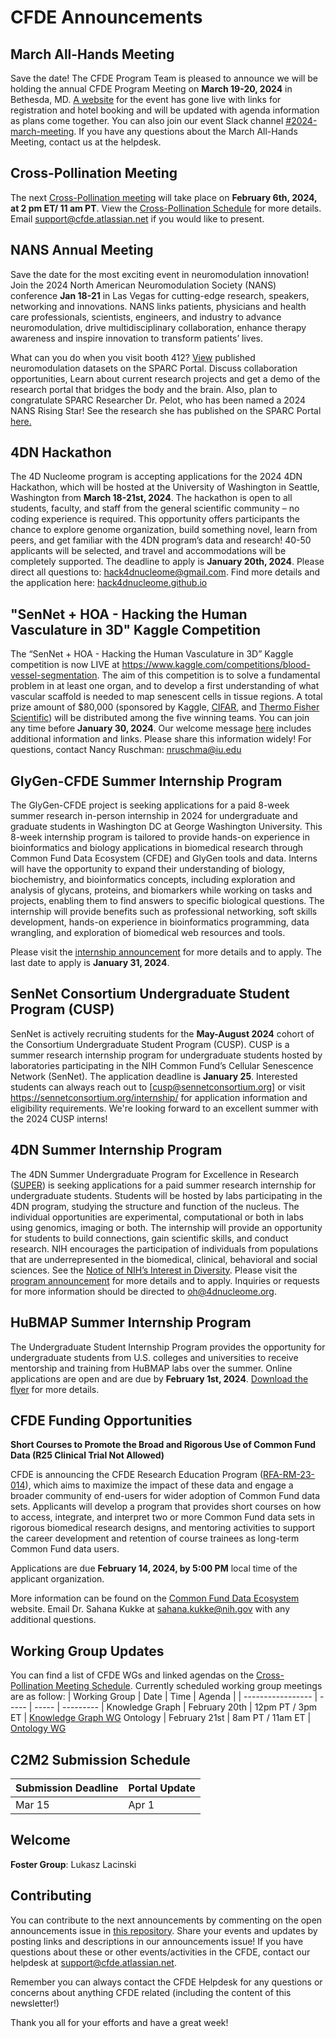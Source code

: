 # CFDE Announcements

## March All-Hands Meeting
Save the date! The CFDE Program Team is pleased to announce we will be holding the annual CFDE Program Meeting on **March 19-20, 2024** in Bethesda, MD. [A website](https://nih-cfde.github.io/2024-march-all-hands-meeting/) for the event has gone live with links for registration and hotel booking and will be updated with agenda information as plans come together. You can also join our event Slack channel [#2024-march-meeting](https://join.slack.com/share/enQtNjQ2NzI1ODAzMzI1NS04NjIyMTRmMDA1MWVjYzcwZGIwNWFhYTVkNDUxYjMyMTQzMWMxYjA2YjY1ODkyNWI0ZGUzNjhjNGViMWQ1MWM0). If you have any questions about the March All-Hands Meeting, contact us at the helpdesk.

## Cross-Pollination Meeting
The next [Cross-Pollination meeting](https://docs.google.com/document/d/1iHMcU895gDwjohK6rNlcK4Gzc6p91bVepN2xsjFps_I/edit?usp=sharing) will take place on **February 6th, 2024, at 2 pm ET/ 11 am PT**. View the [Cross-Pollination Schedule](https://docs.google.com/spreadsheets/d/1hQAeOLkivUZZnwZ_KxfGw3neezMaWbrPk9nnFiKfQGA/edit?usp=sharing) for more details. Email [support@cfde.atlassian.net](mailto:support@cfde.atlassian.net) if you would like to present.

## NANS Annual Meeting
Save the date for the most exciting event in neuromodulation innovation! Join the 2024 North American Neuromodulation Society (NANS) conference **Jan 18-21** in Las Vegas for cutting-edge research, speakers, networking and innovations.
NANS links patients, physicians and health care professionals, scientists, engineers, and industry to advance neuromodulation, drive multidisciplinary collaboration, enhance therapy awareness and inspire innovation to transform patients’ lives.

What can you do when you visit booth 412? [View](https://bit.ly/48txMoh) published neuromodulation datasets on the SPARC Portal. Discuss collaboration opportunities, Learn about current research projects and get a demo of the research portal that bridges the body and the brain. Also, plan to congratulate SPARC Researcher Dr. Pelot, who has been named a 2024 NANS Rising Star! See the research she has published on the SPARC Portal [here.](https://bit.ly/3tU9MM7)

## 4DN Hackathon
The 4D Nucleome program is accepting applications for the 2024 4DN Hackathon, which will be hosted at the University of Washington in Seattle, Washington from **March 18-21st, 2024**. The hackathon is open to all students, faculty, and staff from the general scientific community – no coding experience is required. This opportunity offers participants the chance to explore genome organization, build something novel, learn from peers, and get familiar with the 4DN program’s data and research! 40-50 applicants will be selected, and travel and accommodations will be completely supported. The deadline to apply is  **January 20th, 2024**. Please direct all questions to: [hack4dnucleome@gmail.com](mailto:hack4dnucleome@gmail.com). Find more details and the application here: [hack4dnucleome.github.io](https://hack4dnucleome.github.io/)

## "SenNet + HOA - Hacking the Human Vasculature in 3D" Kaggle Competition
The “SenNet + HOA - Hacking the Human Vasculature in 3D” Kaggle competition is now LIVE at https://www.kaggle.com/competitions/blood-vessel-segmentation. The aim of this competition is to solve a fundamental problem in at least one organ, and to develop a first understanding of what vascular scaffold is needed to map senescent cells in tissue regions. A total prize amount of $80,000 (sponsored by Kaggle, [CIFAR](https://cifar.ca/), and [Thermo Fisher Scientific](https://www.thermofisher.com/us/en/home.html)) will be distributed among the five winning teams. You can join any time before **January 30, 2024**. Our welcome message [here](https://www.kaggle.com/competitions/blood-vessel-segmentation/discussion/452809) includes additional information and links. Please share this information widely! For questions, contact Nancy Ruschman: [nruschma@iu.edu](mailto:nruschma@iu.edu)

## GlyGen-CFDE Summer Internship Program
The GlyGen-CFDE project is seeking applications for a paid 8-week summer research in-person internship in 2024 for undergraduate and graduate students in Washington DC at George Washington University. This 8-week internship program is tailored to provide hands-on experience in bioinformatics and biology applications in biomedical research through Common Fund Data Ecosystem (CFDE) and GlyGen tools and data. Interns will have the opportunity to expand their understanding of biology, biochemistry, and bioinformatics concepts, including exploration and analysis of glycans, proteins, and biomarkers while working on tasks and projects, enabling them to find answers to specific biological questions. The internship will provide benefits such as professional networking, soft skills development, hands-on experience in bioinformatics programming, data wrangling, and exploration of biomedical web resources and tools. 

Please visit the [internship announcement](https://wiki.glygen.org/index.php?title=GlyGen_Internships%2FGlyGen-CFDE_Summer_2024_Internship_Program_Announcement) for more details and to apply. The last date to apply is **January 31, 2024**.

## SenNet Consortium Undergraduate Student Program (CUSP)
SenNet is actively recruiting students for the **May-August 2024** cohort of the Consortium Undergraduate Student Program (CUSP). CUSP is a summer research internship program for undergraduate students hosted by laboratories participating in the NIH Common Fund’s Cellular Senescence Network (SenNet). The application deadline is **January 25**. Interested students can always reach out to [cusp@sennetconsortium.org] or visit https://sennetconsortium.org/internship/ for application information and eligibility requirements. We're looking forward to an excellent summer with the 2024 CUSP interns! 

## 4DN Summer Internship Program
The 4DN Summer Undergraduate Program for Excellence in Research ([SUPER](https://www.4dnucleome.org/internship/)) is seeking applications for a paid summer research internship for undergraduate students. Students will be hosted by labs participating in the 4DN program, studying the structure and function of the nucleus. The individual opportunities are experimental, computational or both in labs using genomics, imaging or both. The internship will provide an opportunity for students to build connections, gain scientific skills, and conduct research. NIH encourages the participation of individuals from populations that are underrepresented in the biomedical, clinical, behavioral and social sciences. See the [Notice of NIH’s Interest in Diversity](https://grants.nih.gov/grants/guide/notice-files/NOT-OD-20-031.html). Please visit the [program announcement](https://www.4dnucleome.org/internship/) for more details and to apply. Inquiries or requests for more information should be directed to [oh@4dnucleome.org](mailto:oh@4dnucleome.org).

## HuBMAP Summer Internship Program
The Undergraduate Student Internship Program provides the opportunity for undergraduate students from U.S. colleges and universities to receive mentorship and training from HuBMAP labs over the summer. Online applications are open and are due by **February 1st, 2024**. [Download the flyer](https://github.com/nih-cfde/announcements/files/13209400/HuBMAP.Internship.Flyer.pdf) for more details.

## CFDE Funding Opportunities
 **Short Courses to Promote the Broad and Rigorous Use of Common Fund Data (R25 Clinical Trial Not Allowed)**

CFDE is announcing the CFDE Research Education Program ([RFA-RM-23-014](https://grants.nih.gov/grants/guide/rfa-files/RFA-RM-23-014.html)), which aims to maximize the impact of these data and engage a broader community of end-users for wider adoption of Common Fund data sets. Applicants will develop a program that provides short courses on how to access, integrate, and interpret two or more Common Fund data sets in rigorous biomedical research designs, and mentoring activities to support the career development and retention of course trainees as long-term Common Fund data users. 

Applications are due **February 14, 2024, by 5:00 PM** local time of the applicant organization.   

More information can be found on the [Common Fund Data Ecosystem](https://commonfund.nih.gov/dataecosystem) website. Email Dr. Sahana Kukke at [sahana.kukke@nih.gov](mailto:sahana.kukke@nih.gov) with any additional questions.

## Working Group Updates
You can find a list of CFDE WGs and linked agendas on the [Cross-Pollination Meeting Schedule](https://docs.google.com/spreadsheets/d/1hQAeOLkivUZZnwZ_KxfGw3neezMaWbrPk9nnFiKfQGA/edit?usp=sharing). Currently scheduled working group meetings are as follow: 
| Working Group | Date | Time | Agenda |
| ----------------- | ----- | ----- | --------- | 
Knowledge Graph | February 20th | 12pm PT / 3pm ET | [Knowledge Graph WG](https://docs.google.com/document/d/1WvpkLxWPW0XxZsam6jEJeEUQr2sQ0EWC/edit?usp=sharing&ouid=111367545760360703840&rtpof=true&sd=true)
Ontology | February 21st  | 8am PT / 11am ET | [Ontology WG](https://docs.google.com/document/d/1VoHHBeWfol6XNJa3kzOnOFuTaIrcLYbqKYQcOnj1oh4/edit?usp=sharing)

## C2M2 Submission Schedule
| Submission Deadline | Portal Update |
| ---------------------- | -----------------|
Mar 15 | Apr 1

## Welcome
**Foster Group**: Lukasz Lacinski

## Contributing
You can contribute to the next announcements by commenting on the open announcements issue in [this repository](https://github.com/nih-cfde/announcements/issues). Share your events and updates by posting links and descriptions in our announcements issue! If you have questions about these or other events/activities in the CFDE, contact our helpdesk at [support@cfde.atlassian.net](mailto:support@cfde.atlassian.net).

Remember you can always contact the CFDE Helpdesk for any questions or concerns about anything CFDE related (including the content of this newsletter!)

Thank you all for your efforts and have a great week!
